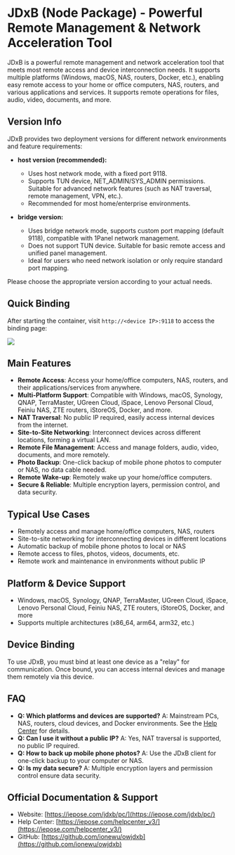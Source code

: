 # JDxB (Node Package) - Powerful Remote Management & Network Acceleration Tool

JDxB is a powerful remote management and network acceleration tool that meets most remote access and device interconnection needs. It supports multiple platforms (Windows, macOS, NAS, routers, Docker, etc.), enabling easy remote access to your home or office computers, NAS, routers, and various applications and services. It supports remote operations for files, audio, video, documents, and more.

## Version Info

JDxB provides two deployment versions for different network environments and feature requirements:

- **host version (recommended):**
  - Uses host network mode, with a fixed port 9118.
  - Supports TUN device, NET_ADMIN/SYS_ADMIN permissions. Suitable for advanced network features (such as NAT traversal, remote management, VPN, etc.).
  - Recommended for most home/enterprise environments.

- **bridge version:**
  - Uses bridge network mode, supports custom port mapping (default 9118), compatible with 1Panel network management.
  - Does not support TUN device. Suitable for basic remote access and unified panel management.
  - Ideal for users who need network isolation or only require standard port mapping.

Please choose the appropriate version according to your actual needs.

## Quick Binding

After starting the container, visit `http://<device IP>:9118` to access the binding page:

![](https://iepose.com/helpcenter_v3/%E8%AE%BE%E5%A4%87%E7%AB%AF-bak.png)

## Main Features

- **Remote Access**: Access your home/office computers, NAS, routers, and their applications/services from anywhere.
- **Multi-Platform Support**: Compatible with Windows, macOS, Synology, QNAP, TerraMaster, UGreen Cloud, iSpace, Lenovo Personal Cloud, Feiniu NAS, ZTE routers, iStoreOS, Docker, and more.
- **NAT Traversal**: No public IP required, easily access internal devices from the internet.
- **Site-to-Site Networking**: Interconnect devices across different locations, forming a virtual LAN.
- **Remote File Management**: Access and manage folders, audio, video, documents, and more remotely.
- **Photo Backup**: One-click backup of mobile phone photos to computer or NAS, no data cable needed.
- **Remote Wake-up**: Remotely wake up your home/office computers.
- **Secure & Reliable**: Multiple encryption layers, permission control, and data security.

## Typical Use Cases

- Remotely access and manage home/office computers, NAS, routers
- Site-to-site networking for interconnecting devices in different locations
- Automatic backup of mobile phone photos to local or NAS
- Remote access to files, photos, videos, documents, etc.
- Remote work and maintenance in environments without public IP

## Platform & Device Support

- Windows, macOS, Synology, QNAP, TerraMaster, UGreen Cloud, iSpace, Lenovo Personal Cloud, Feiniu NAS, ZTE routers, iStoreOS, Docker, and more
- Supports multiple architectures (x86_64, arm64, arm32, etc.)

## Device Binding

To use JDxB, you must bind at least one device as a "relay" for communication. Once bound, you can access internal devices and manage them remotely via this device.

## FAQ

- **Q: Which platforms and devices are supported?**
  A: Mainstream PCs, NAS, routers, cloud devices, and Docker environments. See the [Help Center](https://iepose.com/helpcenter_v3/) for details.
- **Q: Can I use it without a public IP?**
  A: Yes, NAT traversal is supported, no public IP required.
- **Q: How to back up mobile phone photos?**
  A: Use the JDxB client for one-click backup to your computer or NAS.
- **Q: Is my data secure?**
  A: Multiple encryption layers and permission control ensure data security.

## Official Documentation & Support

- Website: [https://iepose.com/jdxb/pc/](https://iepose.com/jdxb/pc/)
- Help Center: [https://iepose.com/helpcenter_v3/](https://iepose.com/helpcenter_v3/)
- GitHub: [https://github.com/ionewu/owjdxb](https://github.com/ionewu/owjdxb) 